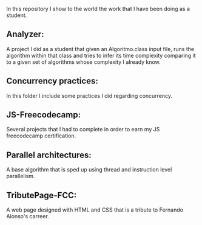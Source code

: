 In this repository I show to the world the work that I have been doing as a student.

## Analyzer:
A project I did as a student that given an Algoritmo.class input file, runs the algorithm within that class and tries to infer its time complexity comparing it to a given set of algorithms whose complexity I already know.

## Concurrency practices:
In this folder I include some practices I did regarding concurrency.

## JS-Freecodecamp:
Several projects that I had to complete in order to earn my JS freecodecamp certification.

## Parallel architectures:
A base algorithm that is sped up using thread and instruction level parallelism.

## TributePage-FCC:
A web page designed with HTML and CSS that is a tribute to Fernando Alonso's carreer.
